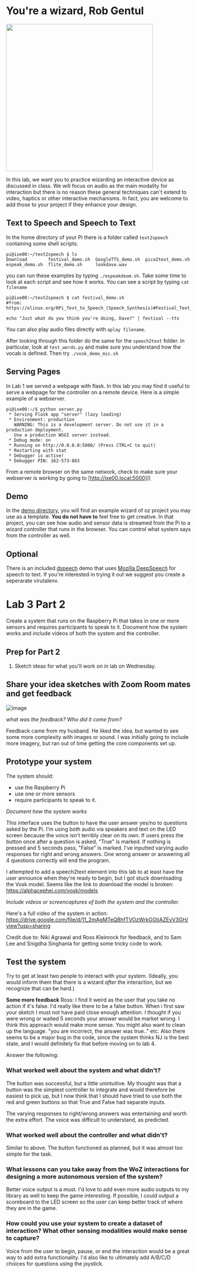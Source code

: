 # You're a wizard, Rob Gentul

<img src="https://pbs.twimg.com/media/Cen7qkHWIAAdKsB.jpg" height="400">

In this lab, we want you to practice wizarding an interactive device as discussed in class. We will focus on audio as the main modality for interaction but there is no reason these general techniques can't extend to video, haptics or other interactive mechanisms. In fact, you are welcome to add those to your project if they enhance your design.


## Text to Speech and Speech to Text

In the home directory of your Pi there is a folder called `text2speech` containing some shell scripts.

```
pi@ixe00:~/text2speech $ ls
Download        festival_demo.sh  GoogleTTS_demo.sh  pico2text_demo.sh
espeak_demo.sh  flite_demo.sh     lookdave.wav

```

you can run these examples by typing 
`./espeakdeom.sh`. Take some time to look at each script and see how it works. You can see a script by typing `cat filename`

```
pi@ixe00:~/text2speech $ cat festival_demo.sh 
#from: https://elinux.org/RPi_Text_to_Speech_(Speech_Synthesis)#Festival_Text_to_Speech

echo "Just what do you think you're doing, Dave?" | festival --tts

```

You can also play audio files directly with `aplay filename`.

After looking through this folder do the same for the `speech2text` folder. In particular, look at `test_words.py` and make sure you understand how the vocab is defined. Then try `./vosk_demo_mic.sh`

## Serving Pages

In Lab 1 we served a webpage with flask. In this lab you may find it useful to serve a webpage for the controller on a remote device. Here is a simple example of a webserver.

```
pi@ixe00:~/$ python server.py
 * Serving Flask app "server" (lazy loading)
 * Environment: production
   WARNING: This is a development server. Do not use it in a production deployment.
   Use a production WSGI server instead.
 * Debug mode: on
 * Running on http://0.0.0.0:5000/ (Press CTRL+C to quit)
 * Restarting with stat
 * Debugger is active!
 * Debugger PIN: 162-573-883
```
From a remote browser on the same network, check to make sure your webserver is working by going to [http://ixe00.local:5000]()


## Demo

In the [demo directory](./demo), you will find an example wizard of oz project you may use as a template. **You do not have to** feel free to get creative. In that project, you can see how audio and sensor data is streamed from the Pi to a wizard controller that runs in the browser. You can control what system says from the controller as well.

## Optional

There is an included [dspeech](./dspeech) demo that uses [Mozilla DeepSpeech](https://github.com/mozilla/DeepSpeech) for speech to text. If you're interested in trying it out we suggest you create a seperarate virutalenv. 



# Lab 3 Part 2

Create a system that runs on the Raspberry Pi that takes in one or more sensors and requires participants to speak to it. Document how the system works and include videos of both the system and the controller.

## Prep for Part 2

1. Sketch ideas for what you'll work on in lab on Wednesday.

## Share your idea sketches with Zoom Room mates and get feedback

![image](https://user-images.githubusercontent.com/66213163/111997097-117ba780-8af1-11eb-90be-e0dcce3bed1c.png)

*what was the feedback? Who did it come from?*

Feedback came from my husband. He liked the idea, but wanted to see some more complexity with images or sound. I was initially going to include more imagery, but ran out of time getting the core components set up. 

## Prototype your system

The system should:
* use the Raspberry Pi 
* use one or more sensors
* require participants to speak to it. 

*Document how the system works*

This interface uses the button to have the user answer yes/no to questions asked by the Pi. I'm using both audio via speakers and text on the LED screen because the voice isn't terribly clear on its own. If users press the button once after a question is asked, "True" is marked. If nothing is pressed and 5 seconds pass, "False" is marked. I've inputted varying audio responses for right and wrong answers. One wrong answer or answering all 4 questions correctly will end the program.

I attempted to add a speech2text element into this lab to at least have the user announce when they're ready to begin, but I got stuck downloading the Vosk model. Seems like the link to download the model is broken: https://alphacephei.com/vosk/models

*Include videos or screencaptures of both the system and the controller.*

Here's a full video of the system in action: https://drive.google.com/file/d/11_2mAgMTeQBhfTVOzWrkGGtjAZEyV3GH/view?usp=sharing

Credit due to: Niki Agrawal and Ross Kleinrock for feedback, and to Sam Lee and Snigdha Singhania for getting some tricky code to work.

## Test the system
Try to get at least two people to interact with your system. (Ideally, you would inform them that there is a wizard _after_ the interaction, but we recognize that can be hard.)

**Some more feedback**
Ross: I find it weird as the user that you take no action if it's false. I'd really like there to be a false button. When i first saw your sketch I must not have paid close enough attention. I thought if you were wrong or waited 5 seconds your answer would be market wrong. I think this approach would make more sense. You might also want to clean up the language. "you are incorrect, the answer was true.." etc. Also there seems to be a major bug in the code, since the system thinks NJ is the best state, and I would definitely fix that before moving on to lab 4.

Answer the following:

### What worked well about the system and what didn't?
The button was successful, but a little unintuitive. My thought was that a button was the simplest controller to integrate and would therefore be easiest to pick up, but I now think that I should have tried to use both the red and green buttons so that True and False had separate inputs.

The varying responses to right/wrong answers was entertaining and worth the extra effort. The voice was difficult to understand, as predicted.

### What worked well about the controller and what didn't?
Similar to above. The button functioned as planned, but it was almost too simple for the task.


### What lessons can you take away from the WoZ interactions for designing a more autonomous version of the system?
Better voice output is a must. I'd love to add even more audio outputs to my library as well to keep the game interesting. If possible, I could output a scoreboard to the LED screen so the user can keep better track of where they are in the game.

### How could you use your system to create a dataset of interaction? What other sensing modalities would make sense to capture?
Voice from the user to begin, pause, or end the interaction would be a great way to add extra functionality. I'd also like to ultimately add A/B/C/D choices for questions using the joystick.

